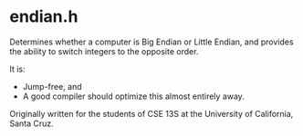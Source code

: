 endian.h
========

Determines whether a computer is Big Endian or Little Endian, and
provides the ability to switch integers to the opposite order.

It is:
* Jump-free, and
* A good compiler should optimize this almost entirely away.

Originally written for the students of CSE 13S at the University of California, Santa Cruz.
